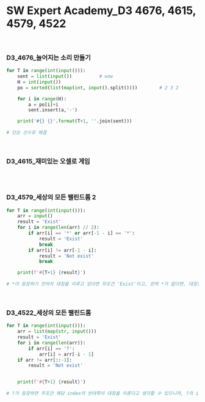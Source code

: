 # SW Expert Academy_D3 4676, 4615, 4579, 4522


​	

### D3_4676_늘어지는 소리 만들기

```python
for T in range(int(input())):
    sent = list(input())          # wow
    H = int(input())
    po = sorted(list(map(int, input().split())))        # 2 3 2

    for i in range(H):
        a = po[i]+i
        sent.insert(a,'-')

    print('#{} {}'.format(T+1, ''.join(sent)))
    
# 단순 산수로 해결
```

​	

### D3_4615_재미있는 오셀로 게임

```python

```

​	

### D3_4579_세상의 모든 팰린드롬 2

```python
for T in range(int(input())):
    arr = input()
    result = 'Exist'
    for i in range(len(arr) // 2):
        if arr[i] == '*' or arr[-1 - i] == '*':
            result = 'Exist'
            break
        if arr[i] != arr[-1 - i]:
            result = 'Not exist'
            break

    print(f'#{T+1} {result}')
    
# *이 등장하기 전까지 대칭을 이루고 있다면 무조건 'Exist'이고, 만약 *가 없다면, 대칭인지 판별하면 된다.
```

​	

### D3_4522_세상의 모든 팰린드롬

```python
for T in range(int(input())):
    arr = list(map(str, input()))
    result = 'Exist'
    for i in range(len(arr)):
        if arr[i] == '?':
            arr[i] = arr[-i - 1]
    if arr != arr[::-1]:
        result = 'Not exist'


    print(f'#{T+1} {result}')
    
# ?가 등장하면 무조건 해당 index의 반대쪽이 대칭을 이룬다고 생각할 수 있으니까, ?의 index 반대쪽을 동일하게 변경해주고 대칭인지 판별하면 된다.
```

​	
